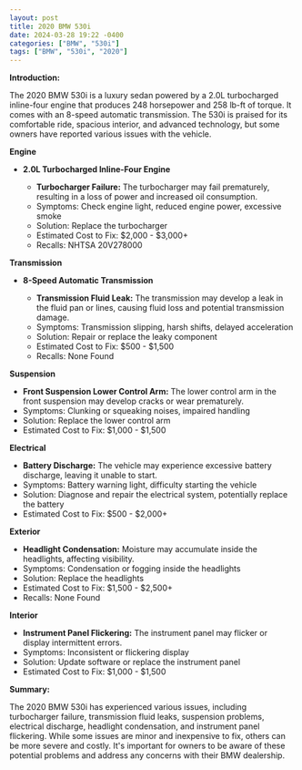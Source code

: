 ```yaml
---
layout: post
title: 2020 BMW 530i
date: 2024-03-28 19:22 -0400
categories: ["BMW", "530i"]
tags: ["BMW", "530i", "2020"]
---
```

**Introduction:**

The 2020 BMW 530i is a luxury sedan powered by a 2.0L turbocharged inline-four engine that produces 248 horsepower and 258 lb-ft of torque. It comes with an 8-speed automatic transmission. The 530i is praised for its comfortable ride, spacious interior, and advanced technology, but some owners have reported various issues with the vehicle.

**Engine**

* **2.0L Turbocharged Inline-Four Engine**

    * **Turbocharger Failure:** The turbocharger may fail prematurely, resulting in a loss of power and increased oil consumption.
    * Symptoms: Check engine light, reduced engine power, excessive smoke
    * Solution: Replace the turbocharger
    * Estimated Cost to Fix: $2,000 - $3,000+
    * Recalls: NHTSA 20V278000

**Transmission**

* **8-Speed Automatic Transmission**

    * **Transmission Fluid Leak:** The transmission may develop a leak in the fluid pan or lines, causing fluid loss and potential transmission damage.
    * Symptoms: Transmission slipping, harsh shifts, delayed acceleration
    * Solution: Repair or replace the leaky component
    * Estimated Cost to Fix: $500 - $1,500
    * Recalls: None Found

**Suspension**

* **Front Suspension Lower Control Arm:** The lower control arm in the front suspension may develop cracks or wear prematurely.
* Symptoms: Clunking or squeaking noises, impaired handling
* Solution: Replace the lower control arm
* Estimated Cost to Fix: $1,000 - $1,500

**Electrical**

* **Battery Discharge:** The vehicle may experience excessive battery discharge, leaving it unable to start.
* Symptoms: Battery warning light, difficulty starting the vehicle
* Solution: Diagnose and repair the electrical system, potentially replace the battery
* Estimated Cost to Fix: $500 - $2,000+

**Exterior**

* **Headlight Condensation:** Moisture may accumulate inside the headlights, affecting visibility.
* Symptoms: Condensation or fogging inside the headlights
* Solution: Replace the headlights
* Estimated Cost to Fix: $1,500 - $2,500+
* Recalls: None Found

**Interior**

* **Instrument Panel Flickering:** The instrument panel may flicker or display intermittent errors.
* Symptoms: Inconsistent or flickering display
* Solution: Update software or replace the instrument panel
* Estimated Cost to Fix: $1,000 - $1,500

**Summary:**

The 2020 BMW 530i has experienced various issues, including turbocharger failure, transmission fluid leaks, suspension problems, electrical discharge, headlight condensation, and instrument panel flickering. While some issues are minor and inexpensive to fix, others can be more severe and costly. It's important for owners to be aware of these potential problems and address any concerns with their BMW dealership.
